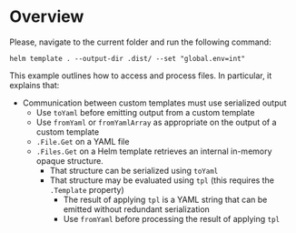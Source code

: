 # Overview

Please, navigate to the current folder and run the following command:

```
helm template . --output-dir .dist/ --set "global.env=int"
```

This example outlines how to access and process files.
In particular, it explains that:

- Communication between custom templates must use serialized output
	- Use `toYaml` before emitting output from a custom template
	- Use `fromYaml` or `fromYamlArray` as appropriate on the output of a custom template
	- `.File.Get` on a YAML file
	- `.Files.Get` on a Helm template retrieves an internal in-memory opaque structure.
		- That structure can be serialized using `toYaml`
		- That structure may be evaluated using `tpl` (this requires the `.Template` property)
			- The result of applying `tpl` is a YAML string that can be emitted without redundant serialization
			- Use `fromYaml` before processing the result of applying `tpl`